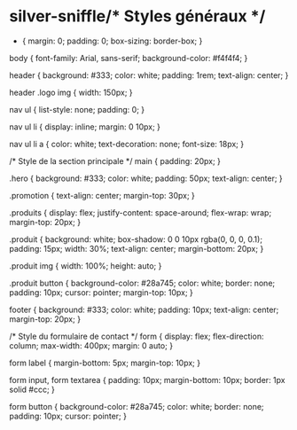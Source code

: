 # silver-sniffle/* Styles généraux */
* {
    margin: 0;
    padding: 0;
    box-sizing: border-box;
}

body {
    font-family: Arial, sans-serif;
    background-color: #f4f4f4;
}

header {
    background: #333;
    color: white;
    padding: 1rem;
    text-align: center;
}

header .logo img {
    width: 150px;
}

nav ul {
    list-style: none;
    padding: 0;
}

nav ul li {
    display: inline;
    margin: 0 10px;
}

nav ul li a {
    color: white;
    text-decoration: none;
    font-size: 18px;
}

/* Style de la section principale */
main {
    padding: 20px;
}

.hero {
    background: #333;
    color: white;
    padding: 50px;
    text-align: center;
}

.promotion {
    text-align: center;
    margin-top: 30px;
}

.produits {
    display: flex;
    justify-content: space-around;
    flex-wrap: wrap;
    margin-top: 20px;
}

.produit {
    background: white;
    box-shadow: 0 0 10px rgba(0, 0, 0, 0.1);
    padding: 15px;
    width: 30%;
    text-align: center;
    margin-bottom: 20px;
}

.produit img {
    width: 100%;
    height: auto;
}

.produit button {
    background-color: #28a745;
    color: white;
    border: none;
    padding: 10px;
    cursor: pointer;
    margin-top: 10px;
}

footer {
    background: #333;
    color: white;
    padding: 10px;
    text-align: center;
    margin-top: 20px;
}

/* Style du formulaire de contact */
form {
    display: flex;
    flex-direction: column;
    max-width: 400px;
    margin: 0 auto;
}

form label {
    margin-bottom: 5px;
    margin-top: 10px;
}

form input, form textarea {
    padding: 10px;
    margin-bottom: 10px;
    border: 1px solid #ccc;
}

form button {
    background-color: #28a745;
    color: white;
    border: none;
    padding: 10px;
    cursor: pointer;
}